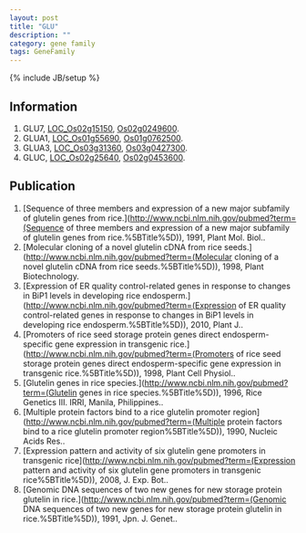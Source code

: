 ```yaml
---
layout: post
title: "GLU"
description: ""
category: gene family
tags: GeneFamily
---
```

{% include JB/setup %}

## Information
1. GLU7, [LOC_Os02g15150](http://rice.plantbiology.msu.edu/cgi-bin/ORF_infopage.cgi?orf=LOC_Os02g15150), [Os02g0249600](http://rapdb.dna.affrc.go.jp/viewer/gbrowse_details/irgsp1?name=Os02g0249600).
2. GLUA1, [LOC_Os01g55690](http://rice.plantbiology.msu.edu/cgi-bin/ORF_infopage.cgi?orf=LOC_Os01g55690), [Os01g0762500](http://rapdb.dna.affrc.go.jp/viewer/gbrowse_details/irgsp1?name=Os01g0762500).
3. GLUA3, [LOC_Os03g31360](http://rice.plantbiology.msu.edu/cgi-bin/ORF_infopage.cgi?orf=LOC_Os03g31360), [Os03g0427300](http://rapdb.dna.affrc.go.jp/viewer/gbrowse_details/irgsp1?name=Os03g0427300).
4. GLUC, [LOC_Os02g25640](http://rice.plantbiology.msu.edu/cgi-bin/ORF_infopage.cgi?orf=LOC_Os02g25640), [Os02g0453600](http://rapdb.dna.affrc.go.jp/viewer/gbrowse_details/irgsp1?name=Os02g0453600).

## Publication
1. [Sequence of three members and expression of a new major subfamily of glutelin genes from rice.](http://www.ncbi.nlm.nih.gov/pubmed?term=(Sequence of three members and expression of a new major subfamily of glutelin genes from rice.%5BTitle%5D)), 1991, Plant Mol. Biol..
2. [Molecular cloning of a novel glutelin cDNA from rice seeds.](http://www.ncbi.nlm.nih.gov/pubmed?term=(Molecular cloning of a novel glutelin cDNA from rice seeds.%5BTitle%5D)), 1998, Plant Biotechnology.
3. [Expression of ER quality control-related genes in response to changes in BiP1 levels in developing rice endosperm.](http://www.ncbi.nlm.nih.gov/pubmed?term=(Expression of ER quality control-related genes in response to changes in BiP1 levels in developing rice endosperm.%5BTitle%5D)), 2010, Plant J..
4. [Promoters of rice seed storage protein genes direct endosperm-specific gene expression in transgenic rice.](http://www.ncbi.nlm.nih.gov/pubmed?term=(Promoters of rice seed storage protein genes direct endosperm-specific gene expression in transgenic rice.%5BTitle%5D)), 1998, Plant Cell Physiol..
5. [Glutelin genes in rice species.](http://www.ncbi.nlm.nih.gov/pubmed?term=(Glutelin genes in rice species.%5BTitle%5D)), 1996, Rice Genetics III. IRRI, Manila, Philippines..
6. [Multiple protein factors bind to a rice glutelin promoter region](http://www.ncbi.nlm.nih.gov/pubmed?term=(Multiple protein factors bind to a rice glutelin promoter region%5BTitle%5D)), 1990, Nucleic Acids Res..
7. [Expression pattern and activity of six glutelin gene promoters in transgenic rice](http://www.ncbi.nlm.nih.gov/pubmed?term=(Expression pattern and activity of six glutelin gene promoters in transgenic rice%5BTitle%5D)), 2008, J. Exp. Bot..
8. [Genomic DNA sequences of two new genes for new storage protein glutelin in rice.](http://www.ncbi.nlm.nih.gov/pubmed?term=(Genomic DNA sequences of two new genes for new storage protein glutelin in rice.%5BTitle%5D)), 1991, Jpn. J. Genet..



